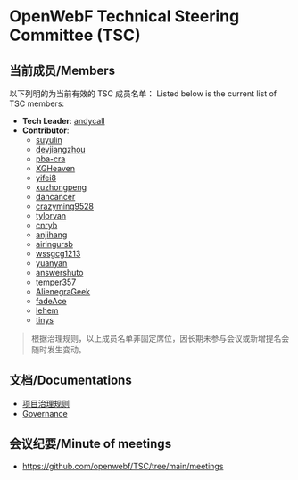 # OpenWebF Technical Steering Committee (TSC)

## 当前成员/Members

以下列明的为当前有效的 TSC 成员名单：
Listed below is the current list of TSC members:

 - **Tech Leader**: [andycall](https://github.com/andycall)
 - **Contributor**: 
   - [suyulin](https://github.com/suyulin)
   - [devjiangzhou](https://github.com/devjiangzhou)
   - [pba-cra](https://github.com/pba-cra)
   - [XGHeaven](https://github.com/XGHeaven)
   - [yifei8](https://github.com/yifei8)
   - [xuzhongpeng](https://github.com/xuzhongpeng)
   - [dancancer](https://github.com/dancancer)
   - [crazyming9528](https://github.com/crazyming9528)
   - [tylorvan](https://github.com/tylorvan)
   - [cnryb](https://github.com/cnryb)
   - [anjihang](https://github.com/anjihang)
   - [airingursb](https://github.com/airingursb)
   - [wssgcg1213](https://github.com/wssgcg1213)
   - [yuanyan](https://github.com/yuanyan)
   - [answershuto](https://github.com/answershuto)
   - [temper357](https://github.com/temper357)
   - [AlienegraGeek](https://github.com/AlienegraGeek)
   - [fadeAce](https://github.com/fadeAce)
   - [lehem](https://github.com/LehemYang)
   - [tinys](https://github.com/tinys)

> 根据治理规则，以上成员名单非固定席位，因长期未参与会议或新增提名会随时发生变动。

## 文档/Documentations

- [项目治理规则](./GOVERNANCE.zh-CN.md)
- [Governance](./GOVERNANCE.md)

## 会议纪要/Minute of meetings

- https://github.com/openwebf/TSC/tree/main/meetings
